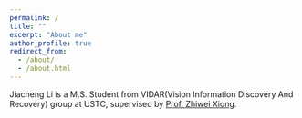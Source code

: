 ```yaml
---
permalink: /
title: ""
excerpt: "About me"
author_profile: true
redirect_from: 
  - /about/
  - /about.html
---
```


Jiacheng Li is a M.S. Student from VIDAR(Vision Information Discovery And Recovery) group at USTC, supervised by [Prof. Zhiwei Xiong](http://staff.ustc.edu.cn/~zwxiong/).